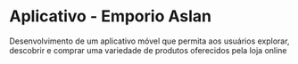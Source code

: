# Aplicativo - Emporio Aslan 

Desenvolvimento de um aplicativo móvel que permita aos usuários explorar, descobrir e comprar uma variedade de produtos oferecidos pela loja online


